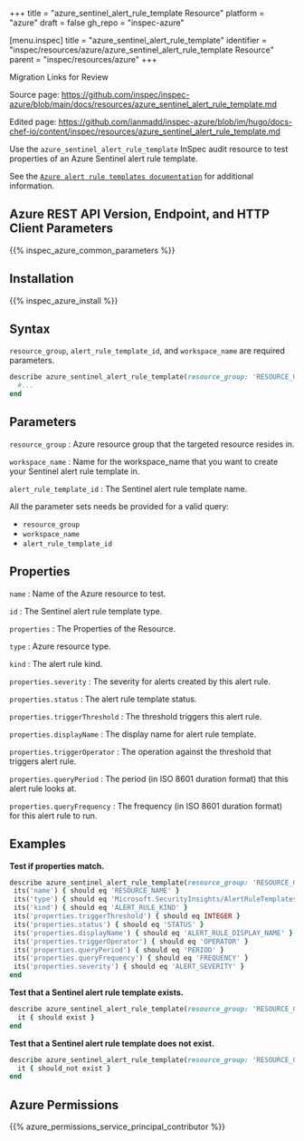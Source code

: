 +++
title = "azure_sentinel_alert_rule_template Resource"
platform = "azure"
draft = false
gh_repo = "inspec-azure"

[menu.inspec]
title = "azure_sentinel_alert_rule_template"
identifier = "inspec/resources/azure/azure_sentinel_alert_rule_template Resource"
parent = "inspec/resources/azure"
+++

<div class="admonition-note">
<p class="admonition-note-title">Migration Links for Review</p>
<div class="admonition-note-text">
<p>Source page: <a href="https://github.com/inspec/inspec-azure/blob/main/docs/resources/azure_sentinel_alert_rule_template.md">https://github.com/inspec/inspec-azure/blob/main/docs/resources/azure_sentinel_alert_rule_template.md</a></p>
<p>Edited page: <a href="https://github.com/ianmadd/inspec-azure/blob/im/hugo/docs-chef-io/content/inspec/resources/azure_sentinel_alert_rule_template.md">https://github.com/ianmadd/inspec-azure/blob/im/hugo/docs-chef-io/content/inspec/resources/azure_sentinel_alert_rule_template.md</a></p>
</div>
</div>


Use the `azure_sentinel_alert_rule_template` InSpec audit resource to test properties of an Azure Sentinel alert rule template.

See the [`Azure alert rule templates documentation`](https://docs.microsoft.com/en-us/rest/api/securityinsights/alert-rule-templates/list) for additional information.

## Azure REST API Version, Endpoint, and HTTP Client Parameters

{{% inspec_azure_common_parameters %}}

## Installation

{{% inspec_azure_install %}}

## Syntax

`resource_group`, `alert_rule_template_id`, and `workspace_name` are required parameters.

```ruby
describe azure_sentinel_alert_rule_template(resource_group: 'RESOURCE_GROUP', workspace_name: 'WORKSPACE_NAME', alert_rule_template_id: 'ALERT_RULE_TEMPLATE_ID') do
  #...
end
```

## Parameters

`resource_group`
: Azure resource group that the targeted resource resides in.

`workspace_name`
: Name for the workspace_name that you want to create your Sentinel alert rule template in.

`alert_rule_template_id`
: The Sentinel alert rule template name.

All the parameter sets needs be provided for a valid query:

- `resource_group`
- `workspace_name`
- `alert_rule_template_id`

## Properties

`name`
: Name of the Azure resource to test.

`id`
: The Sentinel alert rule template type.

`properties`
: The Properties of the Resource.

`type`
: Azure resource type.

`kind`
: The alert rule kind.

`properties.severity`
: The severity for alerts created by this alert rule.

`properties.status`
: The alert rule template status.

`properties.triggerThreshold`
: The threshold triggers this alert rule.

`properties.displayName`
: The display name for alert rule template.

`properties.triggerOperator`
: The operation against the threshold that triggers alert rule.

`properties.queryPeriod`
: The period (in ISO 8601 duration format) that this alert rule looks at.

`properties.queryFrequency`
: The frequency (in ISO 8601 duration format) for this alert rule to run.

## Examples

**Test if properties match.**

 ```ruby
describe azure_sentinel_alert_rule_template(resource_group: 'RESOURCE_GROUP', workspace_name: 'WORKSPACE_NAME', alert_rule_template_id: 'ALERT_RULE_TEMPLATE_ID') do
  its('name') { should eq 'RESOURCE_NAME' }
  its('type') { should eq 'Microsoft.SecurityInsights/AlertRuleTemplates' }
  its('kind') { should eq 'ALERT_RULE_KIND' }
  its('properties.triggerThreshold') { should eq INTEGER }
  its('properties.status') { should eq 'STATUS' }
  its('properties.displayName') { should eq 'ALERT_RULE_DISPLAY_NAME' }
  its('properties.triggerOperator') { should eq 'OPERATOR' }
  its('properties.queryPeriod') { should eq 'PERIOD' }
  its('properties.queryFrequency') { should eq 'FREQUENCY' }
  its('properties.severity') { should eq 'ALERT_SEVERITY' }
end
 ```


**Test that a Sentinel alert rule template exists.**

```ruby
describe azure_sentinel_alert_rule_template(resource_group: 'RESOURCE_GROUP', workspace_name: 'WORKSPACE_NAME', alert_rule_template_id: 'ALERT_RULE_TEMPLATE_ID') do
  it { should exist }
end
```

**Test that a Sentinel alert rule template does not exist.**

```ruby
describe azure_sentinel_alert_rule_template(resource_group: 'RESOURCE_GROUP', workspace_name: 'WORKSPACE_NAME', alert_rule_template_id: 'ALERT_RULE_TEMPLATE_ID') do
  it { should_not exist }
end
   ```

## Azure Permissions

{{% azure_permissions_service_principal_contributor %}}
